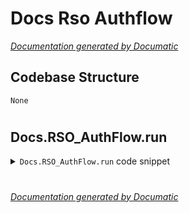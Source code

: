 # Docs Rso Authflow

[_Documentation generated by Documatic_](https://www.documatic.com)

<!---Documatic-section-Codebase Structure-start--->
## Codebase Structure

<!---Documatic-block-system_architecture-start--->
```mermaid
None
```
<!---Documatic-block-system_architecture-end--->

# #
<!---Documatic-section-Codebase Structure-end--->

<!---Documatic-section-Docs.RSO_AuthFlow.run-start--->
## Docs.RSO_AuthFlow.run

<!---Documatic-section-run-start--->
<!---Documatic-block-Docs.RSO_AuthFlow.run-start--->
<details>
	<summary><code>Docs.RSO_AuthFlow.run</code> code snippet</summary>

```python
async def run(username, password):
    session = aiohttp.ClientSession()
    data = {'client_id': 'play-valorant-web-prod', 'nonce': '1', 'redirect_uri': 'https://playvalorant.com/opt_in', 'response_type': 'token id_token'}
    await session.post('https://auth.riotgames.com/api/v1/authorization', json=data)
    data = {'type': 'auth', 'username': 'USERNAMEHERE', 'password': 'PASSWORDHERE'}
    async with session.put('https://auth.riotgames.com/api/v1/authorization', json=data) as r:
        data = await r.json()
    print(data)
    pattern = re.compile('access_token=((?:[a-zA-Z]|\\d|\\.|-|_)*).*id_token=((?:[a-zA-Z]|\\d|\\.|-|_)*).*expires_in=(\\d*)')
    data = pattern.findall(data['response']['parameters']['uri'])[0]
    access_token = data[0]
    print('Access Token: ' + access_token)
    id_token = data[1]
    expires_in = data[2]
    headers = {'Authorization': f'Bearer {access_token}'}
    async with session.post('https://entitlements.auth.riotgames.com/api/token/v1', headers=headers, json={}) as r:
        data = await r.json()
    entitlements_token = data['entitlements_token']
    print('Entitlements Token: ' + entitlements_token)
    async with session.post('https://auth.riotgames.com/userinfo', headers=headers, json={}) as r:
        data = await r.json()
    user_id = data['sub']
    print('User ID: ' + user_id)
    headers['X-Riot-Entitlements-JWT'] = entitlements_token
    async with session.post(f'https://pd.na.a.pvp.net/name-service/v1/players', headers=headers) as r:
        data = json.loads(await r.text())
    print(data)
    await session.close()
```
</details>
<!---Documatic-block-Docs.RSO_AuthFlow.run-end--->
<!---Documatic-section-run-end--->

# #
<!---Documatic-section-Docs.RSO_AuthFlow.run-end--->

[_Documentation generated by Documatic_](https://www.documatic.com)